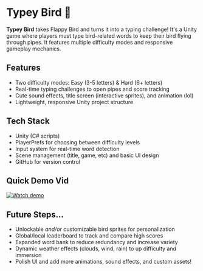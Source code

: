 # Typey Bird 🦅 

**Typey Bird** takes Flappy Bird and turns it into a typing challenge! It's a Unity game where players must type bird-related words to keep their bird flying through pipes. It features multiple difficulty modes and responsive gameplay mechanics.

## Features
- Two difficulty modes: Easy (3-5 letters) & Hard (6+ letters)
- Real-time typing challenges to open pipes and score tracking 
- Cute sound effects, title screen (interactive sprites), and animation (lol)
- Lightweight, responsive Unity project structure

## Tech Stack
- Unity (C# scripts)
- PlayerPrefs for choosing between difficulty levels
- Input system for real-time word detection
- Scene management (title, game, etc) and basic UI design
- GitHub for version control

## Quick Demo Vid
[![Watch demo](https://img.youtu.be/qQF69cXK4uY/hqdefault.jpg)](https://youtu.be/qQF69cXK4uY)

## Future Steps...
- Unlockable _and/or_ customizable bird sprites for personalization  
- Global/local leaderboard to track and compare high scores  
- Expanded word bank to reduce redundancy and increase variety 
- Dynamic weather effects (clouds, wind, rain) to up difficulty and immersion 
- Polish UI and add more animations, sound effects, and custom assets!
